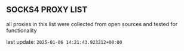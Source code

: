 ## SOCKS4 PROXY LIST

all proxies in this list were collected from open sources and tested for functionality

last update: `2025-01-06 14:21:43.923212+00:00`